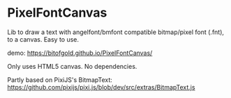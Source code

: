 # PixelFontCanvas
Lib to draw a text with angelfont/bmfont compatible bitmap/pixel font (.fnt), to a canvas.
Easy to use.

demo:
https://bitofgold.github.io/PixelFontCanvas/

Only uses HTML5 canvas. No dependencies.

Partly based on PixiJS's BitmapText:
https://github.com/pixijs/pixi.js/blob/dev/src/extras/BitmapText.js
